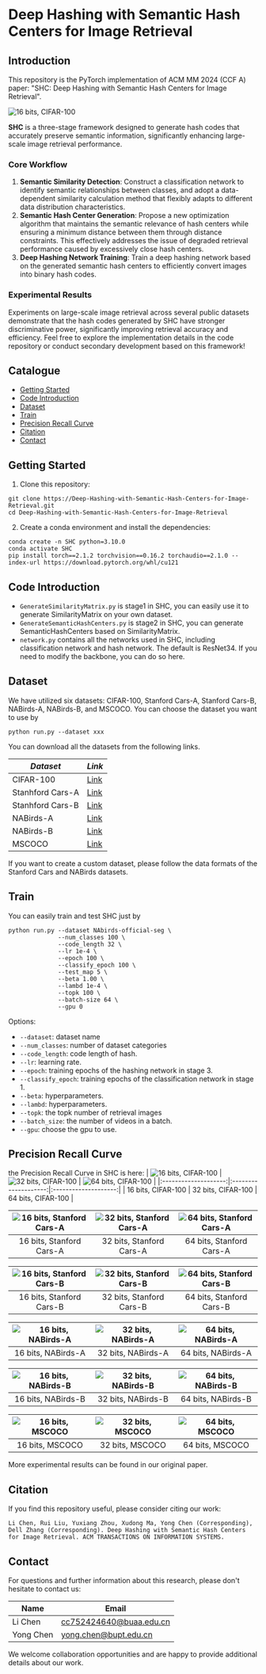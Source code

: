# Deep Hashing with Semantic Hash Centers for Image Retrieval

## Introduction
This repository is the PyTorch implementation of ACM MM 2024 (CCF A) paper: "SHC: Deep Hashing with Semantic Hash Centers for Image Retrieval".

![16 bits, CIFAR-100](./save_figures/structure.png)

**SHC** is a three-stage framework designed to generate hash codes that accurately preserve semantic information, significantly enhancing large-scale image retrieval performance.

### Core Workflow
<ol>
  <li><strong>Semantic Similarity Detection</strong>: Construct a classification network to identify semantic relationships between classes, and adopt a data-dependent similarity calculation method that flexibly adapts to different data distribution characteristics.</li>
  <li><strong>Semantic Hash Center Generation</strong>: Propose a new optimization algorithm that maintains the semantic relevance of hash centers while ensuring a minimum distance between them through distance constraints. This effectively addresses the issue of degraded retrieval performance caused by excessively close hash centers.</li>
  <li><strong>Deep Hashing Network Training</strong>: Train a deep hashing network based on the generated semantic hash centers to efficiently convert images into binary hash codes.</li>
</ol>


### Experimental Results
Experiments on large-scale image retrieval across several public datasets demonstrate that the hash codes generated by SHC have stronger discriminative power, significantly improving retrieval accuracy and efficiency.​
Feel free to explore the implementation details in the code repository or conduct secondary development based on this framework!

## Catalogue

- [Getting Started](#getting-started)
- [Code Introduction](#code-introduction)
- [Dataset](#dataset)
- [Train](#train)
- [Precision Recall Curve](#precision-recall-curve)
- [Citation](#citation)
- [Contact](#contact)

## Getting Started
1. Clone this repository:
```
git clone https://Deep-Hashing-with-Semantic-Hash-Centers-for-Image-Retrieval.git
cd Deep-Hashing-with-Semantic-Hash-Centers-for-Image-Retrieval
```

2. Create a conda environment and install the dependencies:
```
conda create -n SHC python=3.10.0
conda activate SHC
pip install torch==2.1.2 torchvision==0.16.2 torchaudio==2.1.0 --index-url https://download.pytorch.org/whl/cu121
```

## Code Introduction
- `GenerateSimilarityMatrix.py` is stage1 in SHC, you can easily use it to generate SimilarityMatrix on your own dataset.
- `GenerateSemanticHashCenters.py` is stage2 in SHC, you can generate SemanticHashCenters based on SimilarityMatrix.
- `network.py` contains all the networks used in SHC, including classification network and hash network. The default is ResNet34. If you need to modify the backbone, you can do so here.

## Dataset
We have utilized six datasets: CIFAR-100, Stanford Cars-A, Stanford Cars-B, NABirds-A, NABirds-B, and MSCOCO.
You can choose the dataset you want to use by
```
python run.py --dataset xxx
```
You can download all the datasets from the following links.

  | *Dataset*        | *Link*                                                  |
  | ---------------- | ------------------------------------------------------- |
  | CIFAR-100        | [Link](https://pan.baidu.com/s/1UWk08uj8kN0lNLojkkLrDQ?pwd=ctus) |
  | Stanhford Cars-A | [Link](https://pan.baidu.com/s/1TqhOi0xJOj9_GatSSborTg?pwd=u4tg) |
  | Stanhford Cars-B | [Link](https://pan.baidu.com/s/1qXncecYm2mqwFzo5BOW_9w?pwd=x783) |
  | NABirds-A        | [Link](https://pan.baidu.com/s/1T8D00R1FE-hbCtfdiGwbwQ?pwd=h7sq) |
  | NABirds-B        | [Link](https://pan.baidu.com/s/1zHKDMzee_u-v1w3HkzWkAA?pwd=62p3) |
  | MSCOCO           | [Link](https://pan.baidu.com/s/1dK04HGz1rcmxOK_25yA6Mw?pwd=x8ny) |

If you want to create a custom dataset, please follow the data formats of the Stanford Cars and NABirds datasets.

## Train
You can easily train and test SHC just by
```
python run.py --dataset NAbirds-official-seg \
              --num_classes 100 \
              --code_length 32 \
              --lr 1e-4 \
              --epoch 100 \
              --classify_epoch 100 \
              --test_map 5 \
              --beta 1.00 \
              --lambd 1e-4 \
              --topk 100 \
              --batch-size 64 \
              --gpu 0
```

  Options:
  
  - `--dataset`: dataset name
  - `--num_classes`: number of dataset categories
  - `--code_length`: code length of hash.
  - `--lr`: learning rate.
  - `--epoch`: training epochs of the hashing network in stage 3.
  - `--classify_epoch`: training epochs of the classification network in stage 1.
  - `--beta`: hyperparameters.
  - `--lambd`: hyperparameters.
  - `--topk`: the topk number of retrieval images
  - `--batch_size`: the number of videos in a batch.
  - `--gpu`: choose the gpu to use.

## Precision Recall Curve
the Precision Recall Curve in SHC is here:
| ![16 bits, CIFAR-100](./save_figures/CIFAR-100/PR_bit_16.png) | ![32 bits, CIFAR-100](./save_figures/CIFAR-100/PR_bit_32.png) | ![64 bits, CIFAR-100](./save_figures/CIFAR-100/PR_bit_64.png) |
|:--------------------:|:--------------------:|:--------------------:|
|        16 bits, CIFAR-100        |        32 bits, CIFAR-100        |        64 bits, CIFAR-100        |

| ![16 bits, Stanford Cars-A](./save_figures/stanford_cars-A/PR_bit_16.png) | ![32 bits, Stanford Cars-A](./save_figures/stanford_cars-A/PR_bit_32.png) | ![64 bits, Stanford Cars-A](./save_figures/stanford_cars-A/PR_bit_64.png) |
|:--------------------:|:--------------------:|:--------------------:|
|        16 bits, Stanford Cars-A        |        32 bits, Stanford Cars-A        |        64 bits, Stanford Cars-A        |

| ![16 bits, Stanford Cars-B](./save_figures/stanford_cars-B/PR_bit_16.png) | ![32 bits, Stanford Cars-B](./save_figures/stanford_cars-B/PR_bit_32.png) | ![64 bits, Stanford Cars-B](./save_figures/stanford_cars-B/PR_bit_64.png) |
|:--------------------:|:--------------------:|:--------------------:|
|        16 bits, Stanford Cars-B        |        32 bits, Stanford Cars-B        |        64 bits, Stanford Cars-B        |

| ![16 bits, NABirds-A](./save_figures/NAbirds-A/PR_bit_16.png) | ![32 bits, NABirds-A](./save_figures/NAbirds-A/PR_bit_32.png) | ![64 bits, NABirds-A](./save_figures/NAbirds-A/PR_bit_64.png) |
|:--------------------:|:--------------------:|:--------------------:|
|        16 bits, NABirds-A        |        32 bits, NABirds-A        |        64 bits, NABirds-A        |

| ![16 bits, NABirds-B](./save_figures/NAbirds-B/PR_bit_16.png) | ![32 bits, NABirds-B](./save_figures/NAbirds-B/PR_bit_32.png) | ![64 bits, NABirds-B](./save_figures/NAbirds-B/PR_bit_64.png) |
|:--------------------:|:--------------------:|:--------------------:|
|        16 bits, NABirds-B        |        32 bits, NABirds-B        |        64 bits, NABirds-B        |

| ![16 bits, MSCOCO](./save_figures/coco/PR_bit_16.png) | ![32 bits, MSCOCO](./save_figures/coco/PR_bit_32.png) | ![64 bits, MSCOCO](./save_figures/coco/PR_bit_64.png) |
|:--------------------:|:--------------------:|:--------------------:|
|        16 bits, MSCOCO        |        32 bits, MSCOCO        |        64 bits, MSCOCO        |

More experimental results can be found in our original paper.

## Citation
If you find this repository useful, please consider citing our work:

```
Li Chen, Rui Liu, Yuxiang Zhou, Xudong Ma, Yong Chen (Corresponding), Dell Zhang (Corresponding). Deep Hashing with Semantic Hash Centers for Image Retrieval. ACM TRANSACTIONS ON INFORMATION SYSTEMS.

```

## Contact

For questions and further information about this research, please don't hesitate to contact us:

| Name | Email |
|------|-------|
| Li Chen | cc752424640@buaa.edu.cn |
| Yong Chen | yong.chen@bupt.edu.cn |

We welcome collaboration opportunities and are happy to provide additional details about our work.
